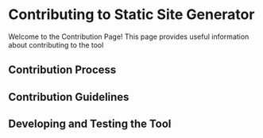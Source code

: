 # Contributing to Static Site Generator

Welcome to the Contribution Page!  This page provides useful information about contributing to the tool

## Contribution Process



## Contribution Guidelines


## Developing and Testing the Tool
